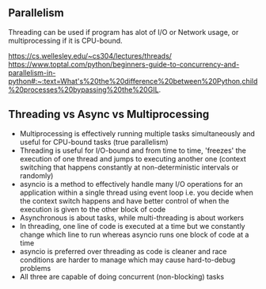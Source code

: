 ## Parallelism

Threading can be used if program has alot of I/O or Network usage, or multiprocessing if it is CPU-bound.

https://cs.wellesley.edu/~cs304/lectures/threads/  
https://www.toptal.com/python/beginners-guide-to-concurrency-and-parallelism-in-python#:~:text=What's%20the%20difference%20between%20Python,child%20processes%20bypassing%20the%20GIL.

## Threading vs Async vs Multiprocessing

- Multiprocessing is effectively running multiple tasks simultaneously and useful for CPU-bound tasks (true parallelism)
- Threading is useful for I/O-bound and from time to time, 'freezes' the execution of one thread and jumps to executing another one (context switching that happens constantly at non-deterministic intervals or randomly)
- asyncio is a method to effectively handle many I/O operations for an application within a single thread using event loop i.e. you decide when the context switch happens and have better control of when the execution is given to the other block of code
- Asynchronous is about tasks, while multi-threading is about workers
- In threading, one line of code is executed at a time but we constantly change which line to run whereas asyncio runs one block of code at a time
- asyncio is preferred over threading as code is cleaner and race conditions are harder to manage which may cause hard-to-debug problems
- All three are capable of doing concurrent (non-blocking) tasks
